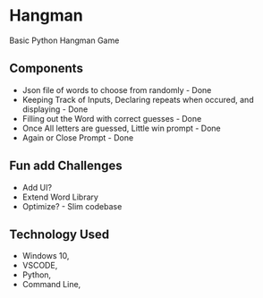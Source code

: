 # Hangman
Basic Python Hangman Game

## Components
- Json file of words to choose from randomly - Done
- Keeping Track of Inputs, Declaring repeats when occured, and displaying - Done
- Filling out the Word with correct guesses - Done
- Once All letters are guessed, Little win prompt - Done
- Again or Close Prompt - Done

## Fun add Challenges
- Add UI?
- Extend Word Library
- Optimize? - Slim codebase

## Technology Used
- Windows 10,
- VSCODE,
- Python,
- Command Line,
